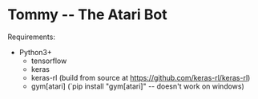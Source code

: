 # Tommy -- The Atari Bot

Requirements:
  - Python3+
    * tensorflow
    * keras
    * keras-rl (build from source at https://github.com/keras-rl/keras-rl)
    * gym[atari] (`pip install "gym[atari]" -- doesn't work on windows)
